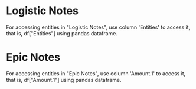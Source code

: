 # Logistic Notes
For accessing entities in "Logistic Notes", use column 'Entities' to access it, that is, df["Entities"] using pandas dataframe.

# Epic Notes
For accessing entities in "Epic Notes", use column 'Amount.1' to access it, that is, df["Amount.1"] using pandas dataframe.
